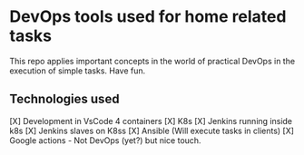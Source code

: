 # DevOps tools used for home related tasks
This repo applies important concepts in the world of practical DevOps in the execution of simple tasks.
Have fun.

## Technologies used
[X] Development in VsCode 4 containers
[X] K8s
[X] Jenkins running inside k8s
[X] Jenkins slaves on K8ss
[X] Ansible (Will execute tasks in clients)
[X] Google actions - Not DevOps (yet?) but nice touch.


